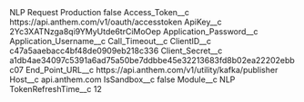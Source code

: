 <?xml version="1.0" encoding="UTF-8"?>
<CustomMetadata xmlns="http://soap.sforce.com/2006/04/metadata" xmlns:xsi="http://www.w3.org/2001/XMLSchema-instance" xmlns:xsd="http://www.w3.org/2001/XMLSchema">
    <label>NLP Request Production</label>
    <protected>false</protected>
    <values>
        <field>Access_Token__c</field>
        <value xsi:type="xsd:string">https://api.anthem.com/v1/oauth/accesstoken</value>
    </values>
    <values>
        <field>ApiKey__c</field>
        <value xsi:type="xsd:string">2Yc3XATNzga8qi9YMyUtde6trCiMoOep</value>
    </values>
    <values>
        <field>Application_Password__c</field>
        <value xsi:nil="true"/>
    </values>
    <values>
        <field>Application_Username__c</field>
        <value xsi:nil="true"/>
    </values>
    <values>
        <field>Call_Timeout__c</field>
        <value xsi:nil="true"/>
    </values>
    <values>
        <field>ClientID__c</field>
        <value xsi:type="xsd:string">c47a5aaebacc4bf48de0909eb218c336</value>
    </values>
    <values>
        <field>Client_Secret__c</field>
        <value xsi:type="xsd:string">a1db4ae34097c5391a6ad75a50be7ddbbe45e32213683fd8b02ea22202ebbc07</value>
    </values>
    <values>
        <field>End_Point_URL__c</field>
        <value xsi:type="xsd:string">https://api.anthem.com/v1/utility/kafka/publisher</value>
    </values>
    <values>
        <field>Host__c</field>
        <value xsi:type="xsd:string">api.anthem.com</value>
    </values>
    <values>
        <field>IsSandbox__c</field>
        <value xsi:type="xsd:boolean">false</value>
    </values>
    <values>
        <field>Module__c</field>
        <value xsi:type="xsd:string">NLP</value>
    </values>
    <values>
        <field>TokenRefreshTime__c</field>
        <value xsi:type="xsd:string">12</value>
    </values>
</CustomMetadata>
